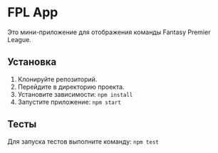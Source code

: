 # FPL App

Это мини-приложение для отображения команды Fantasy Premier League.

## Установка

1. Клонируйте репозиторий.
2. Перейдите в директорию проекта.
3. Установите зависимости: `npm install`
4. Запустите приложение: `npm start`

## Тесты

Для запуска тестов выполните команду: `npm test`
